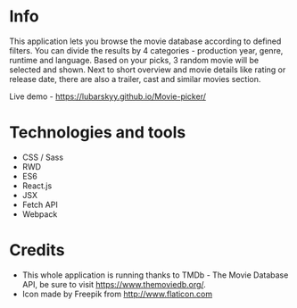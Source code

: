 # Info
This application lets you browse the movie database according to defined filters. You can divide the results by 4 categories - production year, genre, runtime and language. Based on your picks, 3 random movie will be selected and shown. Next to short overview and movie details like rating or release date, there are also a trailer, cast and similar movies section.

Live demo - https://lubarskyy.github.io/Movie-picker/

# Technologies and tools
* CSS / Sass
* RWD
* ES6
* React.js
* JSX
* Fetch API
* Webpack

# Credits
* This whole application is running thanks to TMDb - The Movie Database API, be sure to visit https://www.themoviedb.org/.
* Icon made by Freepik from http://www.flaticon.com
